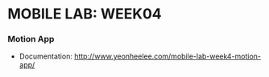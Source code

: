 # MOBILE LAB: WEEK04
### Motion App
* Documentation: http://www.yeonheelee.com/mobile-lab-week4-motion-app/